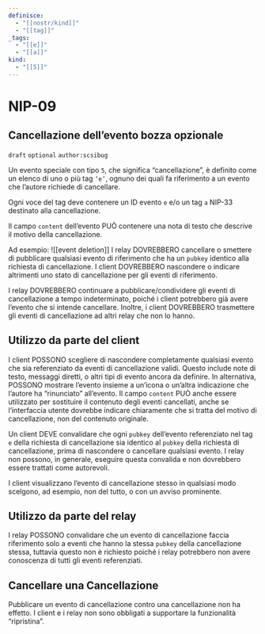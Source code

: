 ```yaml
---
definisce:
  - "[[nostr/kind]]"
  - "[[tag]]"
_tags:
  - "[[e]]"
  - "[[a]]"
kind:
  - "[[5]]"
---
```


# NIP-09
## Cancellazione dell’evento bozza opzionale
`draft` `optional` `author:scsibug`

Un evento speciale con tipo `5`, che significa “cancellazione”, è definito come un elenco di uno o più tag `‘e’`, ognuno dei quali fa riferimento a un evento che l’autore richiede di cancellare.

Ogni voce del tag deve contenere un ID evento `e` e/o un tag `a` NIP-33 destinato alla cancellazione.

Il campo `content` dell’evento PUÒ contenere una nota di testo che descrive il motivo della cancellazione.

Ad esempio:
![[event deletion]]
I relay DOVREBBERO cancellare o smettere di pubblicare qualsiasi evento di riferimento che ha un `pubkey` identico alla richiesta di cancellazione. I client DOVREBBERO nascondere o indicare altrimenti uno stato di cancellazione per gli eventi di riferimento.

I relay DOVREBBERO continuare a pubblicare/condividere gli eventi di cancellazione a tempo indeterminato, poiché i client potrebbero già avere l’evento che si intende cancellare. Inoltre, i client DOVREBBERO trasmettere gli eventi di cancellazione ad altri relay che non lo hanno.

## Utilizzo da parte del client
I client POSSONO scegliere di nascondere completamente qualsiasi evento che sia referenziato da eventi di cancellazione validi. Questo include note di testo, messaggi diretti, o altri tipi di evento ancora da definire. In alternativa, POSSONO mostrare l’evento insieme a un’icona o un’altra indicazione che l’autore ha “rinunciato” all’evento. Il campo `content` PUÒ anche essere utilizzato per sostituire il contenuto degli eventi cancellati, anche se l’interfaccia utente dovrebbe indicare chiaramente che si tratta del motivo di cancellazione, non del contenuto originale.

Un client DEVE convalidare che ogni `pubkey` dell’evento referenziato nel tag `e` della richiesta di cancellazione sia identico al `pubkey` della richiesta di cancellazione, prima di nascondere o cancellare qualsiasi evento. I relay non possono, in generale, eseguire questa convalida e non dovrebbero essere trattati come autorevoli.

I client visualizzano l’evento di cancellazione stesso in qualsiasi modo scelgono, ad esempio, non del tutto, o con un avviso prominente.

## Utilizzo da parte del relay
I relay POSSONO convalidare che un evento di cancellazione faccia riferimento solo a eventi che hanno la stessa `pubkey` della cancellazione stessa, tuttavia questo non è richiesto poiché i relay potrebbero non avere conoscenza di tutti gli eventi referenziati.

## Cancellare una Cancellazione
Pubblicare un evento di cancellazione contro una cancellazione non ha effetto. I client e i relay non sono obbligati a supportare la funzionalità “ripristina”.
